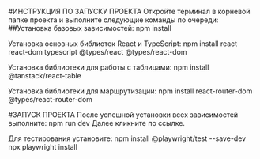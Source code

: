 <!-- # React + Vite

This template provides a minimal setup to get React working in Vite with HMR and some ESLint rules.

Currently, two official plugins are available:

- [@vitejs/plugin-react](https://github.com/vitejs/vite-plugin-react/blob/main/packages/plugin-react/README.md) uses [Babel](https://babeljs.io/) for Fast Refresh
- [@vitejs/plugin-react-swc](https://github.com/vitejs/vite-plugin-react-swc) uses [SWC](https://swc.rs/) for Fast Refresh

## Expanding the ESLint configuration

If you are developing a production application, we recommend using TypeScript and enable type-aware lint rules. Check out the [TS template](https://github.com/vitejs/vite/tree/main/packages/create-vite/template-react-ts) to integrate TypeScript and [`typescript-eslint`](https://typescript-eslint.io) in your project. -->

#ИНСТРУКЦИЯ ПО ЗАПУСКУ ПРОЕКТА
Откройте терминал в корневой папке проекта и выполните следующие команды по очереди:
##Установка базовых зависимостей:
npm install

Установка основных библиотек React и TypeScript:
npm install react react-dom typescript @types/react @types/react-dom

Установка библиотеки для работы с таблицами:
npm install @tanstack/react-table

Установка библиотеки для маршрутизации:
npm install react-router-dom @types/react-router-dom

#ЗАПУСК ПРОЕКТА
После успешной установки всех зависимостей выполните:
npm run dev
Далее кликните по ссылке.

Для тестирования установите:
npm install @playwright/test --save-dev
npx playwright install
